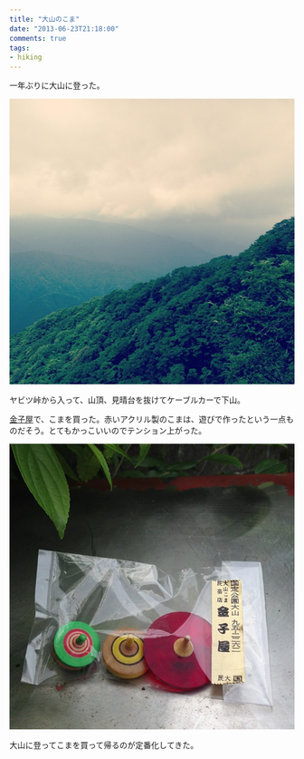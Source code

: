 ```yaml
---
title: "大山のこま"
date: "2013-06-23T21:18:00"
comments: true
tags: 
- hiking
---
```


一年ぶりに大山に登った。

<!--more-->

![大山から](/images/post/ooyama-koma-1.jpg)

ヤビツ峠から入って、山頂、見晴台を抜けてケーブルカーで下山。

[金子屋](http://www2s.biglobe.ne.jp/~ooyama/)で、こまを買った。赤いアクリル製のこまは、遊びで作ったという一点ものだそう。とてもかっこいいのでテンション上がった。

![金子屋のこま](/images/post/ooyama-koma-2.jpg)

大山に登ってこまを買って帰るのが定番化してきた。

